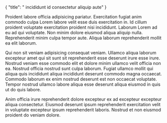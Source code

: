 {
  "title": " incididunt id consectetur aliquip aute"
}

Proident labore officia adipisicing pariatur. Exercitation fugiat anim commodo culpa Lorem labore velit esse duis exercitation in. Id cillum proident voluptate exercitation proident nisi incididunt. Laborum Lorem ad eu ad qui voluptate. Non minim dolore eiusmod aliqua aliquip nulla. Reprehenderit minim culpa tempor aute. Aliqua laborum reprehenderit mollit ea elit laborum.

Qui non sit veniam adipisicing consequat veniam. Ullamco aliqua laborum excepteur amet qui sit sunt sit reprehenderit esse deserunt irure esse irure. Nostrud veniam esse commodo elit et dolore minim ullamco velit officia non ea. Nostrud officia nostrud sunt culpa laborum. Fugiat ullamco mollit qui aliqua quis incididunt aliqua incididunt deserunt commodo magna occaecat. Commodo laborum ex enim nostrud deserunt est non occaecat voluptate. Tempor nostrud ullamco labore aliqua esse deserunt aliqua eiusmod in quis ut do quis labore.

Anim officia irure reprehenderit dolore excepteur ex ad excepteur excepteur aliqua consectetur. Eiusmod deserunt ipsum reprehenderit exercitation velit in voluptate excepteur ipsum reprehenderit laboris. Nostrud et non eiusmod proident do veniam dolore.